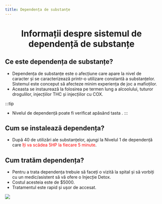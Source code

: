 ```yaml
---
title: Dependența de substanțe
---
```


<script setup> 
    import KeyIcon from '../.vitepress/components/KeyIcon.vue'
</script>

# <span class="title-font"><center>Informații despre sistemul de dependență de substanțe</center></span>

## <span class="header-font">Ce este dependența de substanțe?</span>

- Dependența de substanțe este o afecțiune care apare la nivel de caracter și se caracterizează printr-o utilizare constantă a substanțelor. Sistemul este conceput să afecteze minim experiența de joc a mafioților.
- Aceasta se instaurează la folosirea pe termen lung a alcoolului, tuturor drogulilor, injecțiilor THC și injecțiilor cu COX.

:::tip
- Nivelul de dependență poate fi verificat apăsând tasta <KeyIcon keyType="m"/>.
:::

## <span class="header-font">Cum se instalează dependența?</span>

- După 40 de utilizări ale substanțelor, ajungi la Nivelul 1 de dependență care <span style="color: red;">îți va scădea 5HP la fiecare 5 minute</span>.

## <span class="header-font">Cum tratăm dependența?</span>

- Pentru a trata dependența trebuie să faceți o vizită la spital și să vorbiți cu un medic/asistent să vă ofere o Injecție Detox.
- Costul acesteia este de $5000.
- Tratamentul este rapid și ușor de accesat.

![](https://media.discordapp.net/attachments/1020115777917042718/1408807222036791354/update.png?ex=68ac66f8&is=68ab1578&hm=a87eca511bcd657954451655bf54aff17e92783efbbe3724f9616c59f494145c&=&format=webp&quality=lossless)